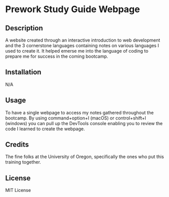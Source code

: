 # Prework Study Guide Webpage

## Description
A website created through an interactive introduction to web development and the 3 cornerstone languages containing notes on various languages I used to create it. It helped emerse me into the language of coding to prepare me for success in the coming bootcamp.

## Installation
N/A

## Usage
To have a single webpage to access my notes gathered throughout the bootcamp. By using command+option+I (macOS) or control+shift+I (windows) you can pull up the DevTools console enabling you to review the code I learned to create the webpage.

## Credits

The fine folks at the University of Oregon, specifically the ones who put this training together.

## License

MIT License

